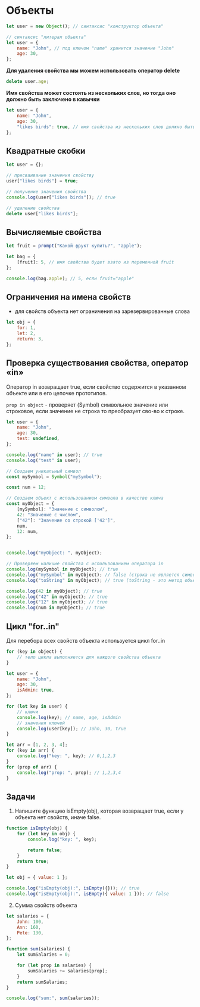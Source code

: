 # Объекты

```js
let user = new Object(); // синтаксис "конструктор объекта"

// синтаксис "литерал объекта"
let user = {
    name: "John", // под ключом "name" хранится значение "John"
    age: 30,
};
```

**Для удаления свойства мы можем использовать оператор delete**

```js
delete user.age;
```

**Имя свойства может состоять из нескольких слов, но тогда оно должно быть заключено в кавычки**

```js
let user = {
    name: "John",
    age: 30,
    "likes birds": true, // имя свойства из нескольких слов должно быть в кавычках
};
```

## Квадратные скобки

```js
let user = {};

// присваивание значения свойству
user["likes birds"] = true;

// получение значения свойства
console.log(user["likes birds"]); // true

// удаление свойства
delete user["likes birds"];
```

## Вычисляемые свойства

```js
let fruit = prompt("Какой фрукт купить?", "apple");

let bag = {
    [fruit]: 5, // имя свойства будет взято из переменной fruit
};

console.log(bag.apple); // 5, если fruit="apple"
```

## Ограничения на имена свойств

-   для свойств объекта нет ограничения на зарезервированные слова

```js
let obj = {
    for: 1,
    let: 2,
    return: 3,
};
```

## Проверка существования свойства, оператор «in»

Оператор in возвращает true, если свойство содержится в указанном объекте или в его цепочке прототипов.

`prop in object` - проверяет (Symbol) символьное значение или строковое, если значение не строка то преобразует сво-во к строке.

```js
let user = {
    name: "John",
    age: 30,
    test: undefined,
};

console.log("name" in user); // true
console.log("test" in user);
```

```js
// Создаем уникальный символ
const mySymbol = Symbol("mySymbol");

const num = 12;

// Создаем объект с использованием символа в качестве ключа
const myObject = {
    [mySymbol]: "Значение с символом",
    42: "Значение с числом",
    ["42"]: "Значение со строкой ['42']",
    num,
    12: num,
};


console.log("myObject: ", myObject);

// Проверяем наличие свойства с использованием оператора in
console.log(mySymbol in myObject); // true
console.log("mySymbol" in myObject); // false (строка не является символом)
console.log("toString" in myObject); // true (toString - это метод объекта)

console.log(42 in myObject); // true
console.log("42" in myObject); // true
console.log("12" in myObject); // true
console.log(num in myObject); // true
```

## Цикл "for..in"

Для перебора всех свойств объекта используется цикл for..in

```js
for (key in object) {
    // тело цикла выполняется для каждого свойства объекта
}
```

```js
let user = {
    name: "John",
    age: 30,
    isAdmin: true,
};

for (let key in user) {
    // ключи
    console.log(key); // name, age, isAdmin
    // значения ключей
    console.log(user[key]); // John, 30, true
}
```

```js
let arr = [1, 2, 3, 4];
for (key in arr) {
    console.log("key: ", key); // 0,1,2,3
}
for (prop of arr) {
    console.log("prop: ", prop); // 1,2,3,4
}
```

## Задачи

1. Напишите функцию isEmpty(obj), которая возвращает true, если у объекта нет свойств, иначе false.

```js
function isEmpty(obj) {
    for (let key in obj) {
        console.log("key: ", key);

        return false;
    }
    return true;
}

let obj = { value: 1 };

console.log("isEmpty(obj):", isEmpty({})); // true
console.log("isEmpty(obj):", isEmpty({ value: 1 })); // false
```

2. Сумма свойств объекта

```js
let salaries = {
    John: 100,
    Ann: 160,
    Pete: 130,
};

function sum(salaries) {
    let sumSalaries = 0;

    for (let prop in salaries) {
        sumSalaries += salaries[prop];
    }
    return sumSalaries;
}

console.log("sum:", sum(salaries));
```
